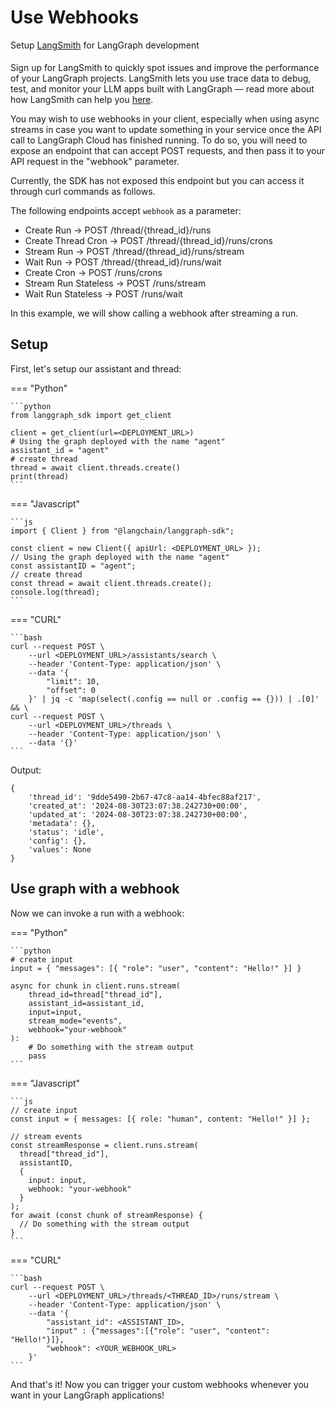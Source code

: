 # Use Webhooks

<div class="admonition tip">
    <p class="admonition-title">Setup <a href="https://smith.langchain.com">LangSmith</a> for LangGraph development</p>
    <p style="padding-top: 5px;">
        Sign up for LangSmith to quickly spot issues and improve the performance of your LangGraph projects. LangSmith lets you use trace data to debug, test, and monitor your LLM apps built with LangGraph — read more about how LangSmith can help you <a href="https://docs.smith.langchain.com
        ">here</a>. 
    </p>
</div>    

You may wish to use webhooks in your client, especially when using async streams in case you want to update something in your service once the API call to LangGraph Cloud has finished running. To do so, you will need to expose an endpoint that can accept POST requests, and then pass it to your API request in the "webhook" parameter.

Currently, the SDK has not exposed this endpoint but you can access it through curl commands as follows.

The following endpoints accept `webhook` as a parameter: 

- Create Run -> POST /thread/{thread_id}/runs
- Create Thread Cron -> POST /thread/{thread_id}/runs/crons
- Stream Run -> POST /thread/{thread_id}/runs/stream
- Wait Run -> POST /thread/{thread_id}/runs/wait
- Create Cron -> POST /runs/crons
- Stream Run Stateless -> POST /runs/stream
- Wait Run Stateless -> POST /runs/wait

In this example, we will show calling a webhook after streaming a run. 

## Setup

First, let's setup our assistant and thread:

=== "Python"

    ```python
    from langgraph_sdk import get_client

    client = get_client(url=<DEPLOYMENT_URL>)
    # Using the graph deployed with the name "agent"
    assistant_id = "agent"
    # create thread
    thread = await client.threads.create()
    print(thread)
    ```

=== "Javascript"

    ```js
    import { Client } from "@langchain/langgraph-sdk";

    const client = new Client({ apiUrl: <DEPLOYMENT_URL> });
    // Using the graph deployed with the name "agent"
    const assistantID = "agent";
    // create thread
    const thread = await client.threads.create();
    console.log(thread);
    ```

=== "CURL"

    ```bash
    curl --request POST \
        --url <DEPLOYMENT_URL>/assistants/search \
        --header 'Content-Type: application/json' \
        --data '{
            "limit": 10,
            "offset": 0
        }' | jq -c 'map(select(.config == null or .config == {})) | .[0]' && \
    curl --request POST \
        --url <DEPLOYMENT_URL>/threads \
        --header 'Content-Type: application/json' \
        --data '{}'
    ```

Output:

    {
        'thread_id': '9dde5490-2b67-47c8-aa14-4bfec88af217', 
        'created_at': '2024-08-30T23:07:38.242730+00:00', 
        'updated_at': '2024-08-30T23:07:38.242730+00:00', 
        'metadata': {}, 
        'status': 'idle', 
        'config': {}, 
        'values': None
    }

## Use graph with a webhook

Now we can invoke a run with a webhook:

=== "Python"

    ```python
    # create input
    input = { "messages": [{ "role": "user", "content": "Hello!" }] }

    async for chunk in client.runs.stream(
        thread_id=thread["thread_id"],
        assistant_id=assistant_id,
        input=input,
        stream_mode="events",
        webhook="your-webhook"
    ):
        # Do something with the stream output
        pass
    ```

=== "Javascript"

    ```js
    // create input
    const input = { messages: [{ role: "human", content: "Hello!" }] };

    // stream events
    const streamResponse = client.runs.stream(
      thread["thread_id"],
      assistantID,
      {
        input: input,
        webhook: "your-webhook"
      }
    );
    for await (const chunk of streamResponse) {
      // Do something with the stream output
    }
    ```

=== "CURL"

    ```bash
    curl --request POST \
        --url <DEPLOYMENT_URL>/threads/<THREAD_ID>/runs/stream \
        --header 'Content-Type: application/json' \
        --data '{
            "assistant_id": <ASSISTANT_ID>,
            "input" : {"messages":[{"role": "user", "content": "Hello!"}]},
            "webhook": <YOUR_WEBHOOK_URL>
        }'
    ```

And that's it! Now you can trigger your custom webhooks whenever you want in your LangGraph applications!
